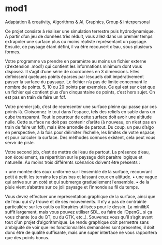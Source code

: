 # mod1
 Adaptation &amp; creativity, Algorithms &amp; AI, Graphics, Group &amp; interpersonal


Ce projet consiste à réaliser une simulation terrestre puis hydrodynamique.
A partir d’un jeu de données très réduit, vous allez dans un premier temps extrapoler une
surface plus ou moins réaliste représentant un paysage. Ensuite, ce paysage étant défini,
il va être recouvert d’eau, sous plusieurs formes.

Votre programme va prendre en paramètre au moins un fichier externe (d’extension
.mod1) qui contient les informations minimum dont vous disposez. Il s’agit d’une série
de coordonées en 3 dimensions. Elles definissent quelques points éparses par lesquels doit
impérativement passer la surface du paysage. Le fichier n’a pas de limite concernant le
nombre de points. 5, 10 ou 20 points par exemples. Ce qui est sur c’est que un fichier qui
contient plus d’un cinquantaine de points, c’est hors sujet. On est pas en train de faire
un fdf.

Votre premier job, c’est de representer une surface pleine qui passe par ces points
là. Cloisonnez le tout dans l’espace, tels des reliefs en sable dans un cube transparent.
Tout le pourtour de cette surface doit avoir une altitude nulle. Cette surface ne doit pas
contenir d’arête (à nouveau, on n’est pas en train de faire un fdf), mais être arrondie
de partout. Du coup, un peu d’algo en perspective, à la fois pour délimiter l’échelle, les
limites de votre espace, et pour calculer la surface. Des méthodes connues existent, cela
peut vous servir de piste.

Votre second job, c’est de mettre de l’eau de partout. La présence d’eau, son écoulement,
sa répartition sur le paysage doit paraitre logique et naturelle. Au moins trois
différents scénarios doivent être présents :

• une montée des eaux uniforme sur l’ensemble de la surface, recouvrant petit à petit
les terrains les plus bas et laissant ceux en altitude.
• une vague qui arrive sur un coté et qui submerge graduellement l’ensemble.
• de la pluie vient s’abattre sur ce joli paysage et l’innonde au fil du temps.

Vous devez effectuer une représentation graphique de la surface, ainsi que de l’eau qui
s’y trouve et de ses mouvements. Il n’y a pas de contrainte particulière sur les outils ou
librairies utilisées pour le dessin. La minilibX suffit largement, mais vous pouvez utiliser
SDL, ou faire de l’OpenGL si ça vous chante (ou du QT, ou du GTK, etc..). Souvenez vous qu’il s’agit avant tout d’un projet d’algorithmique. Le rendu graphique doit permettre
sans ambiguité de voir que les fonctionnalités demandées sont présentes, il doit
donc être de qualité suffisante, mais une super interface ne vous rapportera que des points
bonus.
